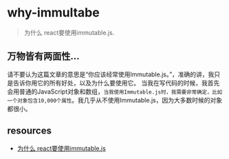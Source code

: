 # why-immultabe
> 为什么 react要使用immutable.js.


## 万物皆有两面性...

请不要认为这篇文章的意思是“你应该经常使用Immutable.js。”，准确的讲，我只是告诉你用它的所有好处，以及为什么要使用它。
当我在写代码的时候，我首先会用普通的JavaScript对象和数组，`当我使用Immutable.js时，我需要非常确定，比如一个对象包含10,000个属性`。我几乎从不使用Immutable.js，因为大多数时候的对象都很小。

## resources
- [为什么 react要使用immutable.js](https://www.jianshu.com/p/825b7b4c401d)
